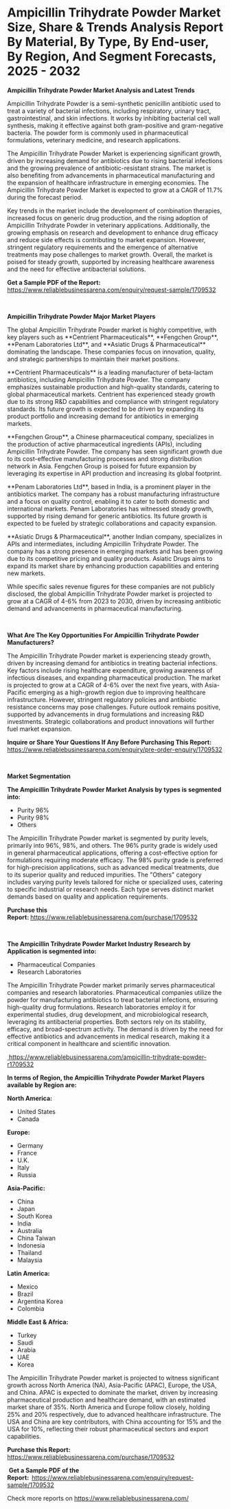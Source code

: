 <p><h1>Ampicillin Trihydrate Powder Market Size, Share & Trends Analysis Report By Material, By Type, By End-user, By Region, And Segment Forecasts, 2025 - 2032</h1></p><p><strong>Ampicillin Trihydrate Powder Market Analysis and Latest Trends</strong></p>
<p><p>Ampicillin Trihydrate Powder is a semi-synthetic penicillin antibiotic used to treat a variety of bacterial infections, including respiratory, urinary tract, gastrointestinal, and skin infections. It works by inhibiting bacterial cell wall synthesis, making it effective against both gram-positive and gram-negative bacteria. The powder form is commonly used in pharmaceutical formulations, veterinary medicine, and research applications.</p><p>The Ampicillin Trihydrate Powder Market is experiencing significant growth, driven by increasing demand for antibiotics due to rising bacterial infections and the growing prevalence of antibiotic-resistant strains. The market is also benefiting from advancements in pharmaceutical manufacturing and the expansion of healthcare infrastructure in emerging economies. The Ampicillin Trihydrate Powder Market is expected to grow at a CAGR of 11.7% during the forecast period.</p><p>Key trends in the market include the development of combination therapies, increased focus on generic drug production, and the rising adoption of Ampicillin Trihydrate Powder in veterinary applications. Additionally, the growing emphasis on research and development to enhance drug efficacy and reduce side effects is contributing to market expansion. However, stringent regulatory requirements and the emergence of alternative treatments may pose challenges to market growth. Overall, the market is poised for steady growth, supported by increasing healthcare awareness and the need for effective antibacterial solutions.</p></p>
<p><strong>Get a Sample PDF of the Report:&nbsp;</strong> <a href="https://www.reliablebusinessarena.com/enquiry/request-sample/1709532?utm_campaign=2097&utm_medium=2&utm_source=Github&utm_content=ia&utm_term=25012025&utm_id=ampicillin-trihydrate-powder">https://www.reliablebusinessarena.com/enquiry/request-sample/1709532</a></p>
<p>&nbsp;</p>
<p><strong>Ampicillin Trihydrate Powder Major Market Players</strong></p>
<p><p>The global Ampicillin Trihydrate Powder market is highly competitive, with key players such as **Centrient Pharmaceuticals**, **Fengchen Group**, **Penam Laboratories Ltd**, and **Asiatic Drugs & Pharmaceutical** dominating the landscape. These companies focus on innovation, quality, and strategic partnerships to maintain their market positions.</p><p>**Centrient Pharmaceuticals** is a leading manufacturer of beta-lactam antibiotics, including Ampicillin Trihydrate Powder. The company emphasizes sustainable production and high-quality standards, catering to global pharmaceutical markets. Centrient has experienced steady growth due to its strong R&D capabilities and compliance with stringent regulatory standards. Its future growth is expected to be driven by expanding its product portfolio and increasing demand for antibiotics in emerging markets.</p><p>**Fengchen Group**, a Chinese pharmaceutical company, specializes in the production of active pharmaceutical ingredients (APIs), including Ampicillin Trihydrate Powder. The company has seen significant growth due to its cost-effective manufacturing processes and strong distribution network in Asia. Fengchen Group is poised for future expansion by leveraging its expertise in API production and increasing its global footprint.</p><p>**Penam Laboratories Ltd**, based in India, is a prominent player in the antibiotics market. The company has a robust manufacturing infrastructure and a focus on quality control, enabling it to cater to both domestic and international markets. Penam Laboratories has witnessed steady growth, supported by rising demand for generic antibiotics. Its future growth is expected to be fueled by strategic collaborations and capacity expansion.</p><p>**Asiatic Drugs & Pharmaceutical**, another Indian company, specializes in APIs and intermediates, including Ampicillin Trihydrate Powder. The company has a strong presence in emerging markets and has been growing due to its competitive pricing and quality products. Asiatic Drugs aims to expand its market share by enhancing production capabilities and entering new markets.</p><p>While specific sales revenue figures for these companies are not publicly disclosed, the global Ampicillin Trihydrate Powder market is projected to grow at a CAGR of 4-6% from 2023 to 2030, driven by increasing antibiotic demand and advancements in pharmaceutical manufacturing.</p></p>
<p>&nbsp;</p>
<p><strong>What Are The Key Opportunities For Ampicillin Trihydrate Powder Manufacturers?</strong></p>
<p><p>The Ampicillin Trihydrate Powder market is experiencing steady growth, driven by increasing demand for antibiotics in treating bacterial infections. Key factors include rising healthcare expenditure, growing awareness of infectious diseases, and expanding pharmaceutical production. The market is projected to grow at a CAGR of 4-6% over the next five years, with Asia-Pacific emerging as a high-growth region due to improving healthcare infrastructure. However, stringent regulatory policies and antibiotic resistance concerns may pose challenges. Future outlook remains positive, supported by advancements in drug formulations and increasing R&D investments. Strategic collaborations and product innovations will further fuel market expansion.</p></p>
<p><strong>Inquire or Share Your Questions If Any Before Purchasing This Report:</strong> <a href="https://www.reliablebusinessarena.com/enquiry/pre-order-enquiry/1709532?utm_campaign=2097&utm_medium=2&utm_source=Github&utm_content=ia&utm_term=25012025&utm_id=ampicillin-trihydrate-powder">https://www.reliablebusinessarena.com/enquiry/pre-order-enquiry/1709532</a></p>
<p>&nbsp;</p>
<p><strong>Market Segmentation</strong></p>
<p><strong>The Ampicillin Trihydrate Powder Market Analysis by types is segmented into:</strong></p>
<p><ul><li>Purity 96%</li><li>Purity 98%</li><li>Others</li></ul></p>
<p><p>The Ampicillin Trihydrate Powder market is segmented by purity levels, primarily into 96%, 98%, and others. The 96% purity grade is widely used in general pharmaceutical applications, offering a cost-effective option for formulations requiring moderate efficacy. The 98% purity grade is preferred for high-precision applications, such as advanced medical treatments, due to its superior quality and reduced impurities. The "Others" category includes varying purity levels tailored for niche or specialized uses, catering to specific industrial or research needs. Each type serves distinct market demands based on quality and application requirements.</p></p>
<p><strong>Purchase this Report:&nbsp;</strong><a href="https://www.reliablebusinessarena.com/purchase/1709532?utm_campaign=2097&utm_medium=2&utm_source=Github&utm_content=ia&utm_term=25012025&utm_id=ampicillin-trihydrate-powder">https://www.reliablebusinessarena.com/purchase/1709532</a></p>
<p>&nbsp;</p>
<p><strong>The Ampicillin Trihydrate Powder Market Industry Research by Application is segmented into:</strong></p>
<p><ul><li>Pharmaceutical Companies</li><li>Research Laboratories</li></ul></p>
<p><p>The Ampicillin Trihydrate Powder market primarily serves pharmaceutical companies and research laboratories. Pharmaceutical companies utilize the powder for manufacturing antibiotics to treat bacterial infections, ensuring high-quality drug formulations. Research laboratories employ it for experimental studies, drug development, and microbiological research, leveraging its antibacterial properties. Both sectors rely on its stability, efficacy, and broad-spectrum activity. The demand is driven by the need for effective antibiotics and advancements in medical research, making it a critical component in healthcare and scientific innovation.</p></p>
<p><a href="https://www.reliablebusinessarena.com/ampicillin-trihydrate-powder-r1709532?utm_campaign=2097&utm_medium=2&utm_source=Github&utm_content=ia&utm_term=25012025&utm_id=ampicillin-trihydrate-powder">&nbsp;https://www.reliablebusinessarena.com/ampicillin-trihydrate-powder-r1709532</a></p>
<p><strong>In terms of Region, the Ampicillin Trihydrate Powder Market Players available by Region are:</strong></p>
<p>
    <p> <strong> North America: </strong>
        <ul>
            <li>United States</li>
            <li>Canada</li>
        </ul>
        </p> 
    <p> <strong> Europe: </strong>
        <ul>
            <li>Germany</li>
            <li>France</li>
            <li>U.K.</li>
            <li>Italy</li>
            <li>Russia</li>
        </ul>
        </p> 
    <p> <strong> Asia-Pacific: </strong>
        <ul>
            <li>China</li>
            <li>Japan</li>
            <li>South Korea</li>
            <li>India</li>
            <li>Australia</li>
            <li>China Taiwan</li>
            <li>Indonesia</li>
            <li>Thailand</li>
            <li>Malaysia</li>
        </ul>
        </p> 
    <p> <strong> Latin America: </strong>
        <ul>
            <li>Mexico</li>
            <li>Brazil</li>
            <li>Argentina Korea</li>
            <li>Colombia</li>
        </ul>
        </p> 
    <p> <strong> Middle East & Africa: </strong>
        <ul>
            <li>Turkey</li>
            <li>Saudi</li>
            <li>Arabia</li>
            <li>UAE</li>
            <li>Korea</li>
        </ul>
    </p>
    </p>
<p><p>The Ampicillin Trihydrate Powder market is projected to witness significant growth across North America (NA), Asia-Pacific (APAC), Europe, the USA, and China. APAC is expected to dominate the market, driven by increasing pharmaceutical production and healthcare demand, with an estimated market share of 35%. North America and Europe follow closely, holding 25% and 20% respectively, due to advanced healthcare infrastructure. The USA and China are key contributors, with China accounting for 15% and the USA for 10%, reflecting their robust pharmaceutical sectors and export capabilities.</p></p>
<p><strong>Purchase this Report: </strong><a href="https://www.reliablebusinessarena.com/purchase/1709532?utm_campaign=2097&utm_medium=2&utm_source=Github&utm_content=ia&utm_term=25012025&utm_id=ampicillin-trihydrate-powder">https://www.reliablebusinessarena.com/purchase/1709532</a></p>
<p>&nbsp;<strong>Get a Sample PDF of the Report:&nbsp;&nbsp;</strong><a href="https://www.reliablebusinessarena.com/enquiry/request-sample/1709532?utm_campaign=2097&utm_medium=2&utm_source=Github&utm_content=ia&utm_term=25012025&utm_id=ampicillin-trihydrate-powder">https://www.reliablebusinessarena.com/enquiry/request-sample/1709532</a></p>
<p><strong></strong></p>
<p>Check more reports on <a href="https://www.reliablebusinessarena.com/?utm_campaign=2097&utm_medium=2&utm_source=Github&utm_content=ia&utm_term=25012025&utm_id=ampicillin-trihydrate-powder">https://www.reliablebusinessarena.com/</a></p>